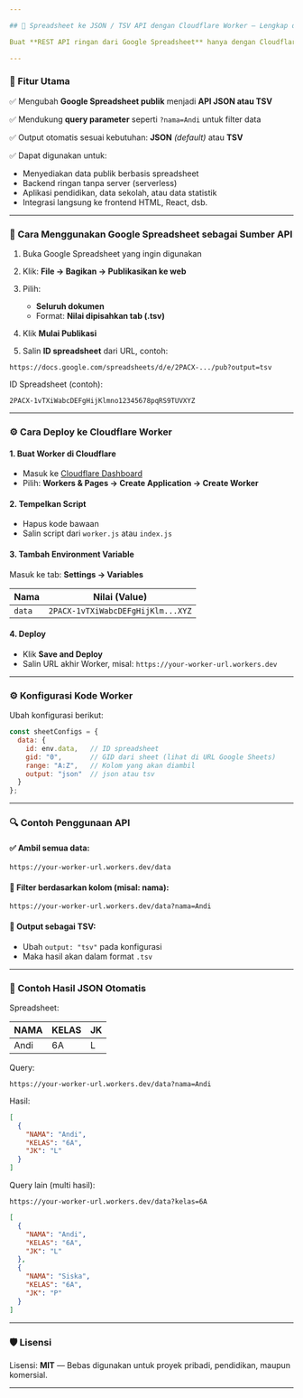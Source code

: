 ```yaml
---

## 📄 Spreadsheet ke JSON / TSV API dengan Cloudflare Worker — Lengkap dengan Query Parameter

Buat **REST API ringan dari Google Spreadsheet** hanya dengan Cloudflare Worker. Script ini mengubah spreadsheet publik menjadi **data JSON atau TSV** yang dapat difilter dengan **parameter URL**.

---
```


### 🚀 Fitur Utama

✅ Mengubah **Google Spreadsheet publik** menjadi **API JSON atau TSV**

✅ Mendukung **query parameter** seperti `?nama=Andi` untuk filter data

✅ Output otomatis sesuai kebutuhan: **JSON** *(default)* atau **TSV**

✅ Dapat digunakan untuk:

* Menyediakan data publik berbasis spreadsheet
* Backend ringan tanpa server (serverless)
* Aplikasi pendidikan, data sekolah, atau data statistik
* Integrasi langsung ke frontend HTML, React, dsb.

---

### 🔧 Cara Menggunakan Google Spreadsheet sebagai Sumber API

1. Buka Google Spreadsheet yang ingin digunakan
2. Klik: **File → Bagikan → Publikasikan ke web**
3. Pilih:

   * **Seluruh dokumen**
   * Format: **Nilai dipisahkan tab (.tsv)**
4. Klik **Mulai Publikasi**
5. Salin **ID spreadsheet** dari URL, contoh:

```
https://docs.google.com/spreadsheets/d/e/2PACX-.../pub?output=tsv
```

ID Spreadsheet (contoh):

```
2PACX-1vTXiWabcDEFgHijKlmno12345678pqRS9TUVXYZ
```

---

### ⚙️ Cara Deploy ke Cloudflare Worker

#### 1. Buat Worker di Cloudflare

* Masuk ke [Cloudflare Dashboard](https://dash.cloudflare.com)
* Pilih: **Workers & Pages → Create Application → Create Worker**

#### 2. Tempelkan Script

* Hapus kode bawaan
* Salin script dari `worker.js` atau `index.js`

#### 3. Tambah Environment Variable

Masuk ke tab: **Settings → Variables**

| Nama   | Nilai (Value)                     |
| ------ | --------------------------------- |
| `data` | `2PACX-1vTXiWabcDEFgHijKlm...XYZ` |

#### 4. Deploy

* Klik **Save and Deploy**
* Salin URL akhir Worker, misal:
  `https://your-worker-url.workers.dev`

---

### ⚙️ Konfigurasi Kode Worker

Ubah konfigurasi berikut:

```js
const sheetConfigs = {
  data: {
    id: env.data,   // ID spreadsheet
    gid: "0",       // GID dari sheet (lihat di URL Google Sheets)
    range: "A:Z",   // Kolom yang akan diambil
    output: "json"  // json atau tsv
  }
};
```

---

### 🔍 Contoh Penggunaan API

#### ✅ Ambil semua data:

```
https://your-worker-url.workers.dev/data
```

#### 🔎 Filter berdasarkan kolom (misal: nama):

```
https://your-worker-url.workers.dev/data?nama=Andi
```

#### 📝 Output sebagai TSV:

* Ubah `output: "tsv"` pada konfigurasi
* Maka hasil akan dalam format `.tsv`

---

### 🧪 Contoh Hasil JSON Otomatis

Spreadsheet:

| NAMA | KELAS | JK |
| ---- | ----- | -- |
| Andi | 6A    | L  |

Query:

```
https://your-worker-url.workers.dev/data?nama=Andi
```

Hasil:

```json
[
  {
    "NAMA": "Andi",
    "KELAS": "6A",
    "JK": "L"
  }
]
```

Query lain (multi hasil):

```
https://your-worker-url.workers.dev/data?kelas=6A
```

```json
[
  {
    "NAMA": "Andi",
    "KELAS": "6A",
    "JK": "L"
  },
  {
    "NAMA": "Siska",
    "KELAS": "6A",
    "JK": "P"
  }
]
```

---

### 🛡️ Lisensi

Lisensi: **MIT** — Bebas digunakan untuk proyek pribadi, pendidikan, maupun komersial.

---
